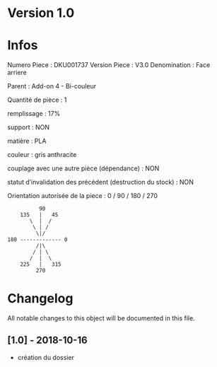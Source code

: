 # Version 1.0
# Infos
Numero Piece : DKU001737
Version Piece : V3.0
Denomination : Face arriere

Parent : Add-on 4 - Bi-couleur

Quantité de pièce : 1

remplissage : 17%

support : NON

matière : PLA

couleur : gris anthracite

couplage avec une autre pièce (dépendance) : NON

statut d’invalidation des précédent (destruction du stock) : NON

Orientation autorisée de la piece : 0 / 90 / 180 / 270
```
          90
    135   |   45
       \  |  /
        \ | /
         \|/
180 ------------- 0
         /|\
        / | \
       /  |  \   
    225   |   315
         270
```
	   
	   
# Changelog
All notable changes to this object will be documented in this file.


## [1.0] - 2018-10-16
- création du dossier

